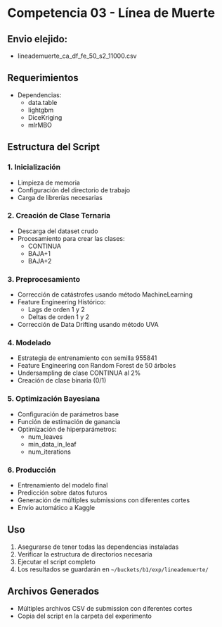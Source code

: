 # Competencia 03 - Línea de Muerte

## Envio elejido:
  - lineademuerte_ca_df_fe_50_s2_11000.csv

## Requerimientos
* Dependencias: 
  - data.table
  - lightgbm
  - DiceKriging
  - mlrMBO

## Estructura del Script

### 1. Inicialización
- Limpieza de memoria
- Configuración del directorio de trabajo
- Carga de librerías necesarias

### 2. Creación de Clase Ternaria
- Descarga del dataset crudo
- Procesamiento para crear las clases:
  - CONTINUA
  - BAJA+1
  - BAJA+2

### 3. Preprocesamiento
- Corrección de catástrofes usando método MachineLearning
- Feature Engineering Histórico:
  - Lags de orden 1 y 2
  - Deltas de orden 1 y 2
- Corrección de Data Drifting usando método UVA

### 4. Modelado
- Estrategia de entrenamiento con semilla 955841
- Feature Engineering con Random Forest de 50 árboles
- Undersampling de clase CONTINUA al 2%
- Creación de clase binaria (0/1)

### 5. Optimización Bayesiana
- Configuración de parámetros base
- Función de estimación de ganancia
- Optimización de hiperparámetros:
  - num_leaves
  - min_data_in_leaf
  - num_iterations

### 6. Producción
- Entrenamiento del modelo final
- Predicción sobre datos futuros
- Generación de múltiples submissions con diferentes cortes
- Envío automático a Kaggle

## Uso
1. Asegurarse de tener todas las dependencias instaladas
2. Verificar la estructura de directorios necesaria
3. Ejecutar el script completo
4. Los resultados se guardarán en `~/buckets/b1/exp/lineademuerte/`

## Archivos Generados
- Múltiples archivos CSV de submission con diferentes cortes
- Copia del script en la carpeta del experimento
